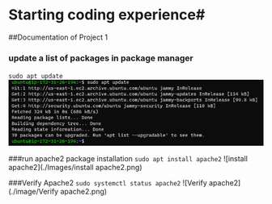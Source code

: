 # Starting coding experience#
##Documentation of Project 1

### update a list of packages in package manager
`sudo apt update`
![Sudo Update](./Images/sudo_apt_update.png)

###run apache2 package installation
`sudo apt install apache2`
![install apache2](./Images/install apache2.png)

###Verify Apache2
`sudo systemctl status apache2`
![Verify apache2](./image/Verify apache2.png)
